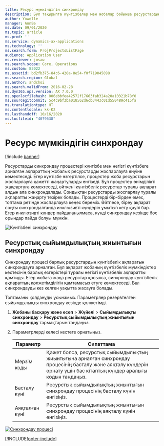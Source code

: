 ```yaml
---
title: Ресурс мүмкіндігін синхрондау
description: Бұл тақырыпта күнтізбелер мен жобалар бойынша ресурстардың мүмкіндігін синхрондау жолы туралы ақпарат берілген.
author: Yowelle
manager: AnnBe
ms.date: 09/01/2020
ms.topic: article
ms.prod: ''
ms.service: dynamics-ax-applications
ms.technology: ''
ms.search.form: ProjProjectsListPage
audience: Application User
ms.reviewer: josaw
ms.search.scope: Core, Operations
ms.custom: 82022
ms.assetid: bd2fb375-84c6-428a-8e54-f0f719045898
ms.search.region: Global
ms.author: andchoi
ms.search.validFrom: 2016-02-28
ms.dyn365.ops.version: AX 7.0.0
ms.openlocfilehash: 006ebbfea42572f17663fab324a20a10321b78f0
ms.sourcegitcommit: 5c4c9bf3ba018562d6cb3443c01d550489c415fa
ms.translationtype: HT
ms.contentlocale: kk-KZ
ms.lasthandoff: 10/16/2020
ms.locfileid: "4079638"
---
```

# <a name="synchronize-resource-capacity"></a>Ресурс мүмкіндігін синхрондау

[!include [banner](../includes/banner.md)]

Ресурстарды синхрондау процестері күнтізбе мен негізгі күнтізбеге арналған ақпараттың жобалық ресурстарды жоспарлауға енуіне көмектеседі. Егер күнтізбе өзгертілсе, процестер жоба ресурстарын жоспарлауға қажетті жаңартуларды енгізеді. Бұл процестер өнімділікті жақсартуға көмектеседі, өйткені күнтізбелік ресурстар туралы ақпарат алдын ала синхрондалады. Сондықтан ресурстарды жоспарлау туралы ақпаратты жаңарту тезірек болады. Процестерді бір-бірден емес, топтама ретінде жоспарлауға кеңес береміз. Әйтпесе, біреу ақпарат соңғы синхрондалғанда инклюзивті күндерін ұмытып кету қаупі бар. Егер инклюзивті күндер пайдаланылмаса, күнді синхрондау кезінде бос орындар пайда болуы мүмкін.

![Күнтізбені синхрондау](./media/projectresourcing04-1024x471.jpg)

## <a name="synchronize-resource-capacity-roll-ups"></a>Ресурстық сыйымдылықтың жиынтығын синхрондау

Синхрондау процесі барлық ресурстардың күнтізбелік ақпаратын синхрондауға арналған. Бұл ақпарат жобаның күнтізбелік мүмкіндіктер кестесінің барлық өзгерістері туралы негізгі күнтізбелік ақпаратты қамтиды. Егер жобаға жаңа ресурстар қосылса, синхрондау күнтізбелік ақпараттың қолжетімділігін қамтамасыз етуге көмектеседі. Бұл синхрондауды кез келген уақытта жасауға болады.

Топтаманы қолдануды ұсынамыз. Параметрлер резервтелген сыйымдылықты синхрондау кезінде қолжетімді.

1. **Жобаны басқару және есеп** &gt; **Жүйелі** &gt; **Сыйымдылықты синхрондау** &gt; **Ресурстық сыйымдылықтың жиынтығын синхрондау** тармақтарын таңдаңыз.
2. Параметрлерді келесі кестеге орнатыңыз.

    | Параметр      | Сипаттама |
    |-------------|-------------|
    | Мерзім коды | Қажет болса, ресурстық сыйымдылықтың жиынтығына арналған синхрондау процесінің басталу және аяқталу күндерін орнату үшін бас кітаптың күндер аралығы кодын таңдаңыз. |
    | Басталу күні  | Ресурстық сыйымдылықтың жиынтығын синхрондау процесінің басталу күнін енгізіңіз. |
    | Аяқталған күні    | Ресурстық сыйымдылықтың жиынтығын синхрондау процесінің аяқталу күнін енгізіңіз. |

[![Синхрондау процесі](./media/projectresourcing09.jpg)](./media/projectresourcing09.jpg)


[!INCLUDE[footer-include](../includes/footer-banner.md)]